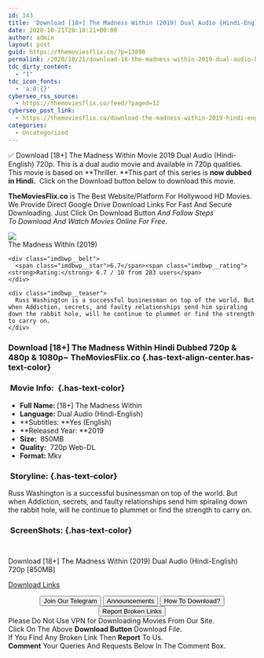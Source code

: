 ```yaml
---
id: 143
title: 'Download [18+] The Madness Within (2019) Dual Audio {Hindi-English} 720p [850MB]'
date: 2020-10-21T20:10:21+00:00
author: admin
layout: post
guid: https://themoviesflix.co/?p=13898
permalink: /2020/10/21/download-18-the-madness-within-2019-dual-audio-hindi-english-720p-850mb/
tdc_dirty_content:
  - "1"
tdc_icon_fonts:
  - 'a:0:{}'
cyberseo_rss_source:
  - https://themoviesflix.co/feed/?paged=12
cyberseo_post_link:
  - https://themoviesflix.co/download-the-madness-within-2019-hindi-english-720p/
categories:
  - Uncategorized
---
```

✅ Download [18+] The Madness Within&nbsp;Movie&nbsp;2019 Dual Audio (Hindi-English)&nbsp;720p. This is&nbsp;a&nbsp;dual audio&nbsp;movie and available in&nbsp;720p&nbsp;qualities. This movie is based on&nbsp;**Thriller.&nbsp;**This part of this series is&nbsp;**now dubbed in&nbsp;Hindi.&nbsp;**&nbsp;Click on the Download button below to download this movie.

**TheMoviesFlix.co**&nbsp;is The Best Website/Platform For Hollywood HD Movies. We Provide Direct Google Drive Download Links For Fast And Secure Downloading. Just Click On Download Button&nbsp;_And Follow Steps To&nbsp;Download And Watch Movies Online For Free_.

<div class="imdbwp imdbwp--movie dark">
  <div class="imdbwp__thumb">
    <a class="imdbwp__link" target="_blank" title="The Madness Within" href="https://www.imdb.com/title/tt3921694/" rel="nofollow noopener noreferrer"><img class="imdbwp__img" src="https://m.media-amazon.com/images/M/MV5BMWE0MzYzMDItMDVjZi00ZGJlLTliMDgtMzdkODhmOTcxZTExXkEyXkFqcGdeQXVyMTcwMTg5NDY@._V1_SX300.jpg" /></a>
  </div>
  
  <div class="imdbwp__content">
    <div class="imdbwp__header">
      <span class="imdbwp__title">The Madness Within</span> (2019)
    </div>
    
    <div class="imdbwp__belt">
      <span class="imdbwp__star">6.7</span><span class="imdbwp__rating"><strong>Rating:</strong> 6.7 / 10 from 283 users</span>
    </div>
    
    <div class="imdbwp__teaser">
      Russ Washington is a successful businessman on top of the world. But when Addiction, secrets, and faulty relationships send him spiraling down the rabbit hole, will he continue to plummet or find the strength to carry on.
    </div>
  </div>
</div>

### Download [18+] The Madness Within Hindi&nbsp;Dubbed 720p & 480p & 1080p~ TheMoviesFlix.co {.has-text-align-center.has-text-color}

### &nbsp;Movie Info:&nbsp; {.has-text-color}

  * **Full Name:&nbsp;**[18+] The Madness Within
  * **Language:**&nbsp;Dual Audio (Hindi-English)
  * **Subtitles:&nbsp;**Yes (English)
  * **Released Year:&nbsp;**2019
  * **Size:**&nbsp; 850MB
  * **Quality:**&nbsp; 720p Web-DL
  * **Format:**&nbsp;Mkv

### &nbsp;Storyline: {.has-text-color}

Russ Washington is a successful businessman on top of the world. But when Addiction, secrets, and faulty relationships send him spiraling down the rabbit hole, will he continue to plummet or find the strength to carry on.

### &nbsp;ScreenShots: {.has-text-color}

<div class="wp-block-image">
  <figure class="aligncenter"><img src="https://i.imgur.com/HZjYwiC.jpg" alt /></figure>
</div>

<div class="wp-block-image">
  <figure class="aligncenter"><img src="https://i.imgur.com/BKCyPXx.jpg" alt /></figure>
</div>

<p class="has-text-align-center has-text-color has-medium-font-size">
  Download [18+] The Madness Within (2019) Dual Audio (Hindi-English) 720p [850MB]
</p>

<span class="mb-center maxbutton-3-center"><span class="maxbutton-3-container mb-container"><a class="maxbutton-3 maxbutton maxbutton-post-button" target="_blank" rel="nofollow noopener noreferrer" href="https://coinquint.com/a15132/"><span class="mb-text">Download Links</span></a></span></span>

<center>
</center>

<center>
  <a href="https://t.me/themoviesflixcom" target="_blank" data-wpel-link="external" rel="nofollow external noopener noreferrer"><button class="button button5">Join Our Telegram</button></a> <a href="https://themoviesflix.co/download-the-madness-within-2019-hindi-english-720p/#" target="_blank" data-wpel-link="external" rel="nofollow external noopener noreferrer"><button class="button button5">Announcements</button></a> <a href="https://themoviesflix.com/how-to-download/" target="_blank" data-wpel-link="external" rel="nofollow external noopener noreferrer"><button class="button button5">How To Download?</button></a> <a href="https://themoviesflix.co/download-the-madness-within-2019-hindi-english-720p/#" target="_blank" data-wpel-link="external" rel="nofollow external noopener noreferrer"><button class="button button5">Report Broken Links</button></a>
</center>

<div class="alert alert-danger">
  Please Do Not Use VPN for Downloading Movies From Our Site.
</div>

<div class="alert alert-success">
  Click On The Above <strong>Download Button</strong> Download File.
</div>

<div class="alert alert-warning">
  If You Find Any Broken Link Then <strong>Report</strong> To Us.
</div>

<div class="alert alert-info">
  <strong>Comment</strong> Your Queries And Requests Below In The Comment Box.
</div>